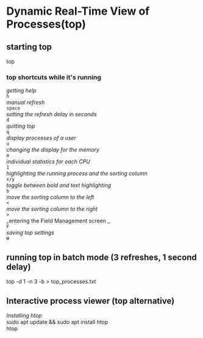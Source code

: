 # Dynamic Real-Time View of Processes(top)

## starting top

top

### top shortcuts while it's running

_getting help_  
`h`  
_manual refresh_  
`space`  
_setting the refresh delay in seconds_  
`d`  
_quitting top_  
`q`  
_display processes of a user_  
`u`  
_changing the display for the memory_  
`m`  
_individual statistics for each CPU_  
`1`  
_highlighting the running process and the sorting column_  
`x/y`  
_toggle between bold and text highlighting_  
`b`  
_move the sorting column to the left_  
`<`  
_move the sorting column to the right_  
`>`  
_entering the Field Management screen _  
`F`  
_saving top settings_  
`W`

## running top in batch mode (3 refreshes, 1 second delay)

top -d 1 -n 3 -b > top_processes.txt

## Interactive process viewer (top alternative)

_Installing htop_  
sudo apt update && sudo apt install htop  
htop
